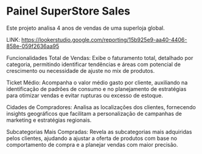 # Painel SuperStore Sales
Este projeto analisa 4 anos de vendas de uma superloja global.

LINK: https://lookerstudio.google.com/reporting/15b925e9-aa40-4406-858e-059f2636aa95

Funcionalidades
Total de Vendas: Exibe o faturamento total, detalhado por categoria, permitindo identificar tendências e áreas com potencial de crescimento ou necessidade de ajuste no mix de produtos.

Ticket Médio: Acompanha o valor médio gasto por cliente, auxiliando na identificação de padrões de consumo e no planejamento de estratégias para otimizar vendas e evitar rupturas ou excesso de estoque.

Cidades de Compradores: Analisa as localizações dos clientes, fornecendo insights geográficos que facilitam a personalização de campanhas de marketing e estratégias regionais.

Subcategorias Mais Compradas: Revela as subcategorias mais adquiridas pelos clientes, ajudando a ajustar a oferta de produtos com base no comportamento de compra e a planejar vendas com maior precisão.
